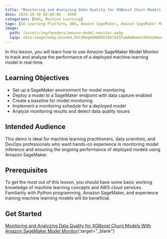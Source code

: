 ```yaml
---
title: "Monitoring and Analyzing Data Quality for XGBoost Churn Models With Amazon SageMaker Model Monitor"
date: 2024-10-30 08:00:00 - 0500
categories: [AWS, Machine Learning]
tags: [QA Learning Platform, AWS, Amazon SageMaker, Amazon SageMaker Model Monitor, XGBoost]
image: 
  path: /assets/img/headers/amazon-model-monitor.webp
  lqip: data:image/webp;base64,UklGRmgAAABXRUJQVlA4IFwAAADwAwCdASoUAAwALvmczmclLy8vDwD4S2AE6coADlZdZx5DfiJpr4cAAP7ZM/HeED3mjGgOul12hToWnM4RV1/MgNfTI9fJAl5sSdNyp0fTgRtt7pOmIs5PwNAAAA==
---
```


In this lesson, you will learn how to use Amazon SageMaker Model Monitor to track and analyze the performance of a deployed machine learning model in real-time.

## Learning Objectives
- Set up a SageMaker environment for model monitoring
- Deploy a model to a SageMaker endpoint with data capture enabled
- Create a baseline for model monitoring
- Implement a monitoring schedule for a deployed model
- Analyze monitoring results and detect data quality issues

## Intended Audience 
This demo is ideal for machine learning practitioners, data scientists, and DevOps professionals who want hands-on experience in monitoring model inference and ensuring the ongoing performance of deployed models using Amazon SageMaker.

## Prerequisites 
To get the most out of this lesson, you should have some basic working knowledge of machine learning concepts and AWS cloud services. Familiarity with Python programming, Amazon SageMaker, and experience training machine learning models will be beneficial.

## Get Started
[Monitoring and Analyzing Data Quality for XGBoost Churn Models With Amazon SageMaker Model Monitor](https://platform.qa.com/course/monitoring-and-analyzing-data-quality-for-xgboost-churn-models-with-amazon-sagemaker-model-monitor-1/introduction-1729604112316/){:target="_blank"}